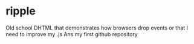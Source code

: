 # ripple
Old school DHTML that demonstrates how browsers drop events or that I need to improve my .js
Ans my first github repository

